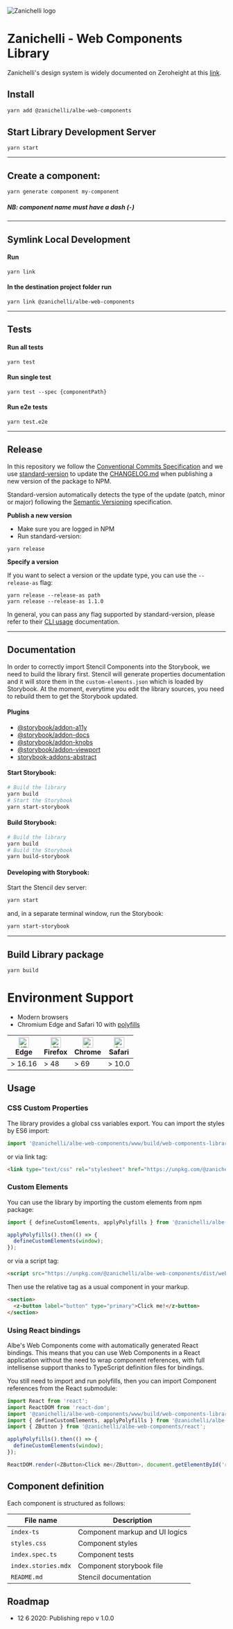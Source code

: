 ![Zanichelli logo](https://www.zanichelli.it/static/zanichelli/templates/zanichelli/_template_style/images/logo-print.png)

# Zanichelli - Web Components Library

Zanichelli's design system is widely documented on Zeroheight at this [link](https://zeroheight.com/485b31545).

## Install

```bash
yarn add @zanichelli/albe-web-components
```

## Start Library Development Server
```
yarn start
```

---

## Create a component:

```
yarn generate component my-component
```

##### NB: component name must have a dash (`-`)

----

## Symlink Local Development

#### Run

```
yarn link
```

#### In the destination project folder run

```
yarn link @zanichelli/albe-web-components
```

----

## Tests

#### Run all tests

```
yarn test
```

#### Run single test

```
yarn test --spec {componentPath}
```

#### Run e2e tests

```
yarn test.e2e
```

----

## Release

In this repository we follow the [Conventional Commits Specification](https://www.conventionalcommits.org/) and we use [standard-version](https://github.com/conventional-changelog/standard-version) to update the [CHANGELOG.md](./CHANGELOG.md) when publishing a new version of the package to NPM.

Standard-version automatically detects the type of the update (patch, minor or major) following the [Semantic Versioning](https://semver.org/) specification.

**Publish a new version**

* Make sure you are logged in NPM
* Run standard-version:

```
yarn release
```

**Specify a version**

If you want to select a version or the update type, you can use the `--release-as` flag:

```
yarn release --release-as path
yarn release --release-as 1.1.0
```

In general, you can pass any flag supported by standard-version, please refer to their [CLI usage](https://github.com/conventional-changelog/standard-version#cli-usage) documentation.

----

## Documentation

In order to correctly import Stencil Components into the Storybook, we need to build the library first. Stencil will generate properties documentation and it will store them in the `custom-elements.json` which is loaded by Storybook. At the moment, everytime you edit the library sources, you need to rebuild them to get the Storybook updated.

#### Plugins

* [@storybook/addon-a11y](https://www.npmjs.com/package/@storybook/addon-a11y)
* [@storybook/addon-docs](https://www.npmjs.com/package/@storybook/addon-docs)
* [@storybook/addon-knobs](https://www.npmjs.com/package/@storybook/addon-knobs)
* [@storybook/addon-viewport](https://www.npmjs.com/package/@storybook/addon-viewport)
* [storybook-addons-abstract](https://www.npmjs.com/package/storybook-addons-abstract)

#### Start Storybook:

```sh
# Build the library
yarn build
# Start the Storybook
yarn start-storybook
```

#### Build Storybook:

```sh
# Build the library
yarn build
# Build the Storybook
yarn build-storybook
```

#### Developing with Storybook:

Start the Stencil dev server:
```sh
yarn start
```

and, in a separate terminal window, run the Storybook:

```sh
yarn start-storybook
```

----

## Build Library package
```
yarn build
```

# Environment Support

- Modern browsers
- Chromium Edge and Safari 10 with [polyfills](https://stackoverflow.com/questions/57020976/polyfills-in-2019-for-ie11)

| [<img src="https://raw.githubusercontent.com/alrra/browser-logos/master/src/edge/edge_48x48.png" alt="IE / Edge" width="24px" height="24px" />](http://godban.github.io/browsers-support-badges/)<br> Edge | [<img src="https://raw.githubusercontent.com/alrra/browser-logos/master/src/firefox/firefox_48x48.png" alt="Firefox" width="24px" height="24px" />](http://godban.github.io/browsers-support-badges/)<br>Firefox | [<img src="https://raw.githubusercontent.com/alrra/browser-logos/master/src/chrome/chrome_48x48.png" alt="Chrome" width="24px" height="24px" />](http://godban.github.io/browsers-support-badges/)<br>Chrome | [<img src="https://raw.githubusercontent.com/alrra/browser-logos/master/src/safari/safari_48x48.png" alt="Safari" width="24px" height="24px" />](http://godban.github.io/browsers-support-badges/)<br>Safari |
| -------------------------------------------------------------------------------------------------------------------------------------------------------------------------------------------------------------- | ---------------------------------------------------------------------------------------------------------------------------------------------------------------------------------------------------------------- | ------------------------------------------------------------------------------------------------------------------------------------------------------------------------------------------------------------ | ------------------------------------------------------------------------------------------------------------------------------------------------------------------------------------------------------------ |
| > 16.16                                                                                                                                                                                                     | > 48                                                                                                                                                                                                            | > 69                                                                                                                                                                                                        | > 10.0                                                                                                                                                                                                        |

## Usage

### CSS Custom Properties

The library provides a global css variables export. You can import the styles by ES6 import:

```javascript
import '@zanichelli/albe-web-components/www/build/web-components-library.css';
```
or via link tag:

```html
<link type="text/css" rel="stylesheet" href="https://unpkg.com/@zanichelli/albe-web-components/www/build/web-components-library.css" />
```


### Custom Elements

You can use the library by importing the custom elements from npm package:

```javascript
import { defineCustomElements, applyPolyfills } from '@zanichelli/albe-web-components/loader';

applyPolyfills().then(() => {
  defineCustomElements(window);
});
```

or via a script tag:

```html
<script src="https://unpkg.com/@zanichelli/albe-web-components/dist/web-components-library/web-components-library.esm.js"></script> 
```

Then use the relative tag as a usual component in your markup.

```html
<section>
  <z-button label="button" type="primary">Click me!</z-button>
</section>
```

### Using React bindings

Albe's Web Components come with automatically generated React bindings. This means that you can use Web Components in a React application without the need to wrap component references, with full intellisense support thanks to TypeScript definition files for bindings.

You still need to import and run polyfills, then you can import Component references from the React submodule:

```javascript
import React from 'react';
import ReactDOM from 'react-dom';
import '@zanichelli/albe-web-components/www/build/web-components-library.css';
import { defineCustomElements, applyPolyfills } from '@zanichelli/albe-web-components/loader';
import { ZButton } from '@zanichelli/albe-web-components/react';

applyPolyfills().then(() => {
  defineCustomElements(window);
});

ReactDOM.render(<ZButton>Click me</ZButton>, document.getElementById('root'));
```

## Component definition

Each component is structured as follows:

| File name       | Description                    |
| --------------- | ------------------------------ |
| `index-ts`      | Component markup and UI logics |
| `styles.css`    | Component styles               |
| `index.spec.ts` | Component tests                |
| `index.stories.mdx` | Component storybook file                |
| `README.md`     | Stencil documentation          |

## Roadmap

- 12 6 2020: Publishing repo v 1.0.0

